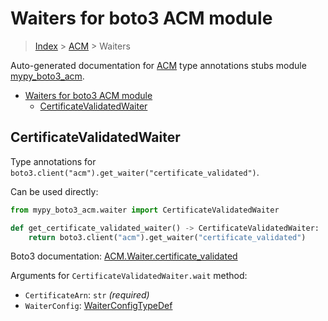 # Waiters for boto3 ACM module

> [Index](..) > [ACM](.) > Waiters

Auto-generated documentation for
[ACM](https://boto3.amazonaws.com/v1/documentation/api/1.17.78/reference/services/acm.html#ACM)
type annotations stubs module
[mypy_boto3_acm](https://pypi.org/project/mypy-boto3-acm/).

- [Waiters for boto3 ACM module](#waiters-for-boto3-acm-module)
  - [CertificateValidatedWaiter](#certificatevalidatedwaiter)

## CertificateValidatedWaiter

Type annotations for `boto3.client("acm").get_waiter("certificate_validated")`.

Can be used directly:

```python
from mypy_boto3_acm.waiter import CertificateValidatedWaiter

def get_certificate_validated_waiter() -> CertificateValidatedWaiter:
    return boto3.client("acm").get_waiter("certificate_validated")
```

Boto3 documentation:
[ACM.Waiter.certificate_validated](https://boto3.amazonaws.com/v1/documentation/api/1.17.78/reference/services/acm.html#ACM.Waiter.certificate_validated)

Arguments for `CertificateValidatedWaiter.wait` method:

- `CertificateArn`: `str` *(required)*
- `WaiterConfig`: [WaiterConfigTypeDef](./type_defs.md#waiterconfigtypedef)
